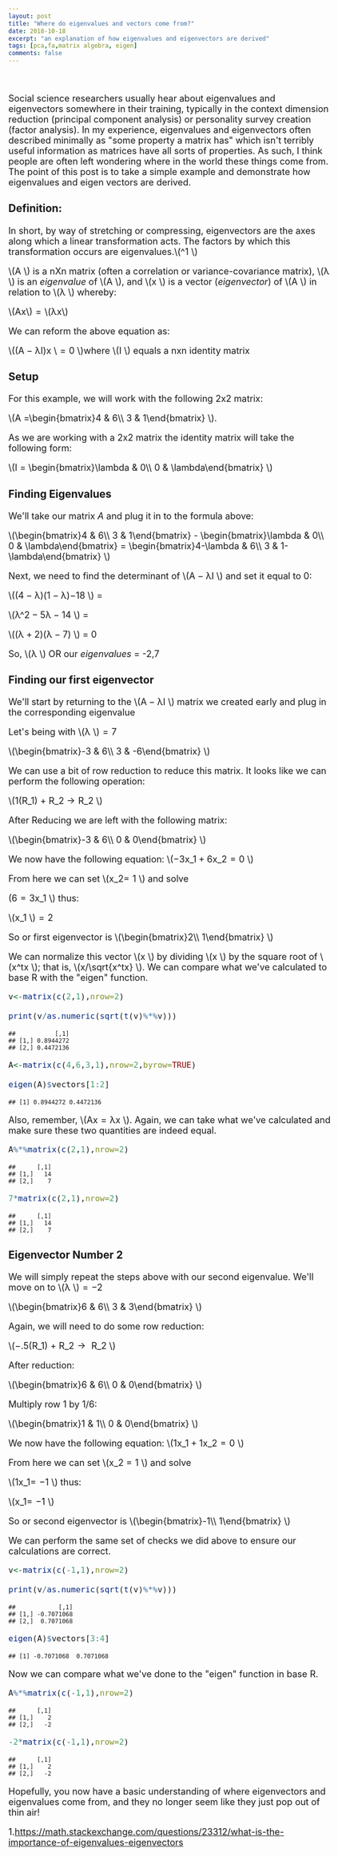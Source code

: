 ```yaml
---
layout: post
title: "Where do eigenvalues and vectors come from?"
date: 2018-10-18
excerpt: "an explanation of how eigenvalues and eigenvectors are derived"
tags: [pca,fa,matrix algebra, eigen]
comments: false
---
```


<style type="text/css">

h1.title {
  font-size: 38px;
  color: Black;
  font-face: Bold;
}

body, td {
   font-size: 18px;
}
code.r{
  font-size: 16px;
}
pre {
  font-size: 14px
}
</style>
<br>

Social science researchers usually hear about eigenvalues and eigenvectors somewhere in their training, typically in the context dimension reduction (principal component analysis) or personality survey creation (factor analysis). In my experience, eigenvalues and eigenvectors often described minimally as "some property a matrix has" which isn't terribly useful information as matrices have all sorts of properties. As such, I think people are often left wondering where in the world these things come from. The point of this post is to take a simple example and demonstrate how eigenvalues and eigen vectors are derived.

### **Definition:**

In short, by way of stretching or compressing, eigenvectors are the axes along which a linear transformation acts. The factors by which this transformation occurs are eigenvalues.\\(^1 \\) 

\\(A \\) is a nXn matrix (often a correlation or variance-covariance matrix), \\(λ \\) is an *eigenvalue* of \\(A \\), and \\(x \\) is a vector (*eigenvector*) of \\(A \\) in relation to \\(λ \\) whereby:

\\(Ax\\) = \\(λx\\)

We can reform the above equation as:

\\((A − λI)x \\ = 0 \\)where \\(I \\) equals a nxn identity matrix

### **Setup**

For this example, we will work with the following 2x2 matrix:

\\(A =\\begin{bmatrix}4 & 6\\\\ 3 & 1\\end{bmatrix} \\).

As we are working with a 2x2 matrix the identity matrix will take the following form:

\\(I = \\begin{bmatrix}\\lambda & 0\\\\ 0 & \\lambda\\end{bmatrix} \\)

### **Finding Eigenvalues**

We'll take our matrix *A* and plug it in to the formula above:

\\(\\begin{bmatrix}4 & 6\\\\ 3 & 1\\end{bmatrix} - \\begin{bmatrix}\\lambda & 0\\\\ 0 & \\lambda\\end{bmatrix} = \\begin{bmatrix}4-\\lambda & 6\\\\ 3 & 1-\\lambda\\end{bmatrix} \\)

Next, we need to find the determinant of \\(A − λI \\) and set it equal to 0:

\\((4 − λ)(1 − λ)−18 \\) = <br />

\\(λ^2 − 5λ − 14 \\) = <br />

\\((λ + 2)(λ − 7) \\) = 0

So, \\(λ \\) OR our *eigenvalues* = -2,7

### **Finding our first eigenvector**

We'll start by returning to the \\(A − λI \\) matrix we created early and plug in the corresponding eigenvalue

Let's being with \\(λ \\) = 7

\\(\\begin{bmatrix}-3 & 6\\\\ 3 & -6\\end{bmatrix} \\)

We can use a bit of row reduction to reduce this matrix. It looks like we can perform the following operation: <br />

\\(1(R_1) + R_2 → R_2 \\)

After Reducing we are left with the following matrix: <br />

\\(\\begin{bmatrix}-3 & 6\\\\ 0 & 0\\end{bmatrix} \\)

We now have the following equation: \\(−3x_1 + 6x_2 = 0 \\)

From here we can set \\(x_2= 1 \\) and solve

(6 = 3x_1 \\) thus:

\\(x_1 \\) = 2

So or first eigenvector is \\(\\begin{bmatrix}2\\\\ 1\\end{bmatrix} \\)

We can normalize this vector \\(x \\) by dividing \\(x \\) by the square root of \\(x^tx \\); that is, \\(x/\\sqrt{x^tx} \\). We can compare what we've calculated to base R with the "eigen" function.

``` r
v<-matrix(c(2,1),nrow=2)

print(v/as.numeric(sqrt(t(v)%*%v)))
```

    ##           [,1]
    ## [1,] 0.8944272
    ## [2,] 0.4472136

``` r
A<-matrix(c(4,6,3,1),nrow=2,byrow=TRUE)

eigen(A)$vectors[1:2]
```

    ## [1] 0.8944272 0.4472136

Also, remember, \\(Ax = λx \\). Again, we can take what we've calculated and make sure these two quantities are indeed equal.

``` r
A%*%matrix(c(2,1),nrow=2)
```

    ##      [,1]
    ## [1,]   14
    ## [2,]    7

``` r
7*matrix(c(2,1),nrow=2)
```

    ##      [,1]
    ## [1,]   14
    ## [2,]    7

### **Eigenvector Number 2**

We will simply repeat the steps above with our second eigenvalue. We'll move on to \\(λ \\) = −2

\\(\\begin{bmatrix}6 & 6\\\\ 3 & 3\\end{bmatrix} \\)

Again, we will need to do some row reduction:

\\(−.5(R_1) + R_2 →  R_2 \\)

After reduction: <br />

\\(\\begin{bmatrix}6 & 6\\\\ 0 & 0\\end{bmatrix} \\)

Multiply row 1 by 1/6:

\\(\\begin{bmatrix}1 & 1\\\\ 0 & 0\\end{bmatrix} \\)

We now have the following equation: \\(1x_1 + 1x_2 = 0 \\)

From here we can set \\(x_2 = 1 \\) and solve

\\(1x_1= −1 \\) thus:

\\(x_1= −1 \\)

So or second eigenvector is \\(\\begin{bmatrix}-1\\\\ 1\\end{bmatrix} \\)

We can perform the same set of checks we did above to ensure our calculations are correct.

``` r
v<-matrix(c(-1,1),nrow=2)

print(v/as.numeric(sqrt(t(v)%*%v)))
```

    ##            [,1]
    ## [1,] -0.7071068
    ## [2,]  0.7071068

``` r
eigen(A)$vectors[3:4]
```

    ## [1] -0.7071068  0.7071068

Now we can compare what we've done to the "eigen" function in base R.

``` r
A%*%matrix(c(-1,1),nrow=2)
```

    ##      [,1]
    ## [1,]    2
    ## [2,]   -2

``` r
-2*matrix(c(-1,1),nrow=2)
```

    ##      [,1]
    ## [1,]    2
    ## [2,]   -2

Hopefully, you now have a basic understanding of where eigenvectors and eigenvalues come from, and they no longer seem like they just pop out of thin air!

1.<https://math.stackexchange.com/questions/23312/what-is-the-importance-of-eigenvalues-eigenvectors>
